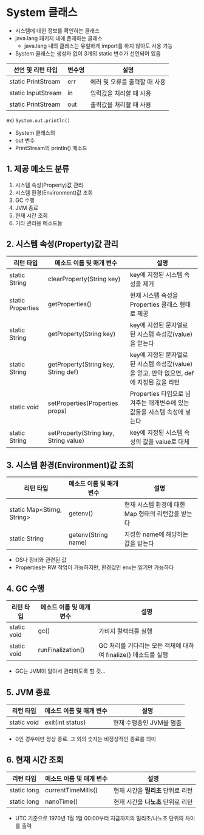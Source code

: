 System 클래스
========

- 시스템에 대한 정보를 확인하는 클래스
- java.lang 패키지 내에 존재하는 클래스
  - java.lang 내의 클래스는 유일하게 import를 하지 않아도 사용 가능
- System 클래스는 생성자 없이 3개의 static 변수가 선언되어 있음

| 선언 및 리턴 타입 | 변수명 | 설명 |
|-|-|-|
| static PrintStream | err | 에러 및 오류를 출력할 때 사용 |
| static InputStream | in | 입력값을 처리할 때 사용 |
| static PrintStream | out | 출력값을 처리할 때 사용 |


ex) `System.out.println()`
- System 클래스의
- out 변수
- PrintStream의 println() 메소드


## 1. 제공 메소드 분류

1. 시스템 속성(Property)값 관리
2. 시스템 환경(Environment)값 조회
3. GC 수행
4. JVM 종료
5. 현재 시간 조회
6. 기타 관리용 메소드들


## 2. 시스템 속성(Property)값 관리

| 리턴 타입 | 메소드 이름 및 매개 변수 | 설명 |
|-|-|-|
| static String | clearProperty(String key) | key에 지정된 시스템 속성을 제거 |
| static Properties | getProperties() | 현재 시스템 속성을 Properties 클래스 형태로 제공 |
| static String | getProperty(String key) | key에 지정된 문자열로 된 시스템 속성값(value)을 얻는다 |
| static String | getProperty(String key, String def) | key에 지정된 문자열로 된 시스템 속성값(value)을 얻고, 만약 없으면, def에 지정된 값을 리턴 |
| static void | setProperties(Properties props) | Properties 타입으로 넘겨주는 매개변수에 있는 값들을 시스템 속성에 넣는다 |
| static String | setProperty(String key, String value) | key에 지정된 시스템 속성의 값을 value로 대체 |


## 3. 시스템 환경(Environment)값 조회

| 리턴 타입 | 메소드 이름 및 매개 변수 | 설명 |
|-|-|-|
| static Map<Stirng, String> | getenv() | 현재 시스템 환경에 대한 Map 형태의 리턴값을 받는다 |
| static String | getenv(String name) | 지정한 name에 해당하는 값을 받는다 |

- OS나 장비와 관련된 값
- Properties는 RW 작업이 가능하지만, 환경값인 env는 읽기만 가능하다


## 4. GC 수행

| 리턴 타입 | 메소드 이름 및 매개 변수 | 설명 |
|-|-|-|
| static void | gc() | 가비지 컬렉터를 실행 |
| static void | runFinalization() | GC 처리를 기다리는 모든 객체에 대하여 finalize() 메소드를 실행 |

- GC는 JVM이 알아서 관리하도록 할 것...


## 5. JVM 종료

| 리턴 타입 | 메소드 이름 및 매개 변수 | 설명 |
|-|-|-|
| static void | exit(int status) | 현재 수행중인 JVM을 멈춤 |

- 0인 경우에만 정상 종료. 그 외의 숫자는 비정상적인 종료를 의미


## 6. 현재 시간 조회

| 리턴 타입 | 메소드 이름 및 매개 변수 | 설명 |
|-|-|-|
| static long | currentTimeMills() | 현재 시간을 **밀리초** 단위로 리턴 |
| static long | nanoTime() | 현재 시간을 **나노초** 단위로 리턴 |

- UTC 기준으로 1970년 1월 1일 00:00부터 지금까지의 밀리초/나노초 단위의 차이를 출력
